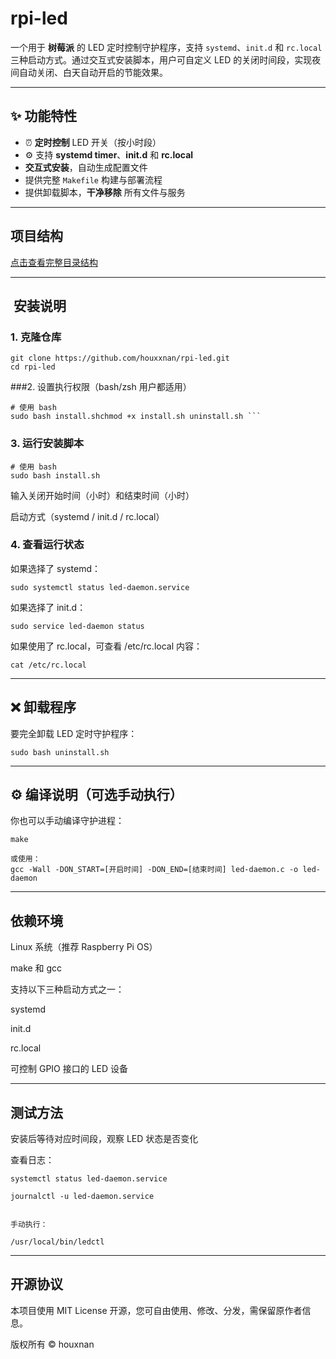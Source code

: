 # rpi-led

一个用于 **树莓派** 的 LED 定时控制守护程序，支持 `systemd`、`init.d` 和 `rc.local` 三种启动方式。通过交互式安装脚本，用户可自定义 LED 的关闭时间段，实现夜间自动关闭、白天自动开启的节能效果。

---

## ✨ 功能特性

- ⏰ **定时控制** LED 开关（按小时段）
- ⚙️ 支持 **systemd timer**、**init.d** 和 **rc.local**
-  **交互式安装**，自动生成配置文件
-  提供完整 `Makefile` 构建与部署流程
-  提供卸载脚本，**干净移除** 所有文件与服务

---

##  项目结构

[点击查看完整目录结构](doc/tree.txt)

---

## ️ 安装说明

### 1. 克隆仓库

```
git clone https://github.com/houxxnan/rpi-led.git
cd rpi-led
```
###2. 设置执行权限（bash/zsh 用户都适用）

```
# 使用 bash
sudo bash install.shchmod +x install.sh uninstall.sh ```
```

### 3. 运行安装脚本
```
# 使用 bash
sudo bash install.sh
```
输入关闭开始时间（小时）和结束时间（小时）

启动方式（systemd / init.d / rc.local）

### 4. 查看运行状态

如果选择了 systemd：
```
sudo systemctl status led-daemon.service
```
如果选择了 init.d：
```
sudo service led-daemon status
```
如果使用了 rc.local，可查看 /etc/rc.local 内容：
```
cat /etc/rc.local
```
---

## ❌ 卸载程序

要完全卸载 LED 定时守护程序：
```
sudo bash uninstall.sh

```
---

## ⚙️ 编译说明（可选手动执行）

你也可以手动编译守护进程：
```
make

或使用：
gcc -Wall -DON_START=[开启时间] -DON_END=[结束时间] led-daemon.c -o led-daemon

```
---

## 依赖环境

Linux 系统（推荐 Raspberry Pi OS）

make 和 gcc

支持以下三种启动方式之一：

systemd

init.d

rc.local


可控制 GPIO 接口的 LED 设备


---

## 测试方法

安装后等待对应时间段，观察 LED 状态是否变化

查看日志：
```
systemctl status led-daemon.service

journalctl -u led-daemon.service


手动执行：

/usr/local/bin/ledctl
```



---

## 开源协议

本项目使用 MIT License 开源，您可自由使用、修改、分发，需保留原作者信息。

版权所有 © houxnan

